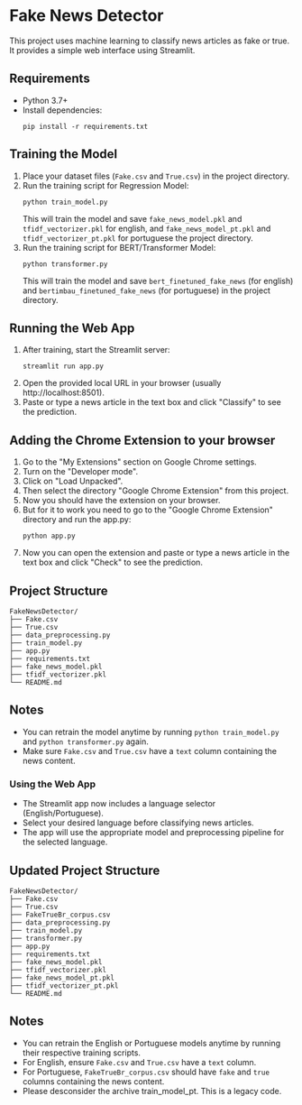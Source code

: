 # Fake News Detector

This project uses machine learning to classify news articles as fake or true. It provides a simple web interface using Streamlit.

## Requirements

- Python 3.7+
- Install dependencies:
  ```
  pip install -r requirements.txt
  ```

## Training the Model

1. Place your dataset files (`Fake.csv` and `True.csv`) in the project directory.
2. Run the training script for Regression Model:
   ```
   python train_model.py
   ```
   This will train the model and save `fake_news_model.pkl` and `tfidf_vectorizer.pkl` for english, and `fake_news_model_pt.pkl` and `tfidf_vectorizer_pt.pkl` for portuguese the project directory.
3. Run the training script for BERT/Transformer Model:
   ```
   python transformer.py
   ```
   This will train the model and save `bert_finetuned_fake_news` (for english) and `bertimbau_finetuned_fake_news` (for portuguese) in the project directory.

## Running the Web App

1. After training, start the Streamlit server:
   ```
   streamlit run app.py
   ```
2. Open the provided local URL in your browser (usually http://localhost:8501).
3. Paste or type a news article in the text box and click "Classify" to see the prediction.

## Adding the Chrome Extension to your browser

1. Go to the "My Extensions" section on Google Chrome settings.
2. Turn on the "Developer mode".
3. Click on "Load Unpacked".
4. Then select the directory "Google Chrome Extension" from this project.
5. Now you should have the extension on your browser.
6. But for it to work you need to go to the "Google Chrome Extension" directory and run the app.py:
   ```
   python app.py
   ```
8. Now you can open the extension and paste or type a news article in the text box and click "Check" to see the prediction.

## Project Structure

```
FakeNewsDetector/
├── Fake.csv
├── True.csv
├── data_preprocessing.py
├── train_model.py
├── app.py
├── requirements.txt
├── fake_news_model.pkl
├── tfidf_vectorizer.pkl
└── README.md
```

## Notes

- You can retrain the model anytime by running `python train_model.py` and `python transformer.py` again.
- Make sure `Fake.csv` and `True.csv` have a `text` column containing the news content.


### Using the Web App

- The Streamlit app now includes a language selector (English/Portuguese).
- Select your desired language before classifying news articles.
- The app will use the appropriate model and preprocessing pipeline for the selected language.

## Updated Project Structure

```
FakeNewsDetector/
├── Fake.csv
├── True.csv
├── FakeTrueBr_corpus.csv
├── data_preprocessing.py
├── train_model.py
├── transformer.py
├── app.py
├── requirements.txt
├── fake_news_model.pkl
├── tfidf_vectorizer.pkl
├── fake_news_model_pt.pkl
├── tfidf_vectorizer_pt.pkl
└── README.md
```

## Notes

- You can retrain the English or Portuguese models anytime by running their respective training scripts.
- For English, ensure `Fake.csv` and `True.csv` have a `text` column.
- For Portuguese, `FakeTrueBr_corpus.csv` should have `fake` and `true` columns containing the news content.
- Please desconsider the archive train_model_pt. This is a legacy code.

